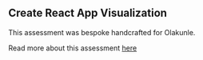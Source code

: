 ## Create React App Visualization

This assessment was bespoke handcrafted for Olakunle.

Read more about this assessment [here](https://react.eogresources.com)

